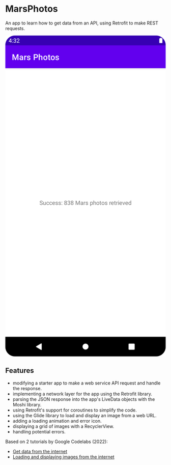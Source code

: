 # MarsPhotos

An app to learn how to get data from an API, using Retrofit to make REST requests.

<p align="center">
<img src="screenshot.png" style="width:528px;max-width: 100%;">
</p>

## Features

- modifying a starter app to make a web service API request and handle the response.
- implementing a network layer for the app using the Retrofit library.
- parsing the JSON response into the app's LiveData objects with the Moshi library.
- using Retrofit's support for coroutines to simplify the code.
- using the Glide library to load and display an image from a web URL.
- adding a loading animation and error icon.
- displaying a grid of images with a RecyclerView.
- handling potential errors.

Based on 2 tutorials by Google Codelabs (2022):

- [Get data from the internet](https://developer.android.com/codelabs/basic-android-kotlin-training-getting-data-internet)
- [Loading and displaying images from the internet](https://codelabs.developers.google.com/codelabs/kotlin-android-training-internet-images/index.html?index=..%2F..android-kotlin-fundamentals#0)

